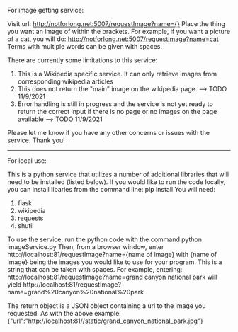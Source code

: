 For image getting service:

Visit url: 
  http://notforlong.net:5007/requestImage?name={}
Place the thing you want an image of within the brackets. For example, if you want a picture of a cat, you will do:
  http://notforlong.net:5007/requestImage?name=cat
Terms with multiple words can be given with spaces.

There are currently some limitations to this service:
  1. This is a Wikipedia specific service. It can only retrieve images from corresponding wikipedia articles
  2. This does not return the "main" image on the wikipedia page.
        --> TODO 11/9/2021
  4. Error handling is still in progress and the service is not yet ready to return the correct input if there is no page or no images on the page available
        --> TODO 11/9/2021

Please let me know if you have any other concerns or issues with the service. Thank you!



------------------------------------------------------------------------------------------------------------------------------------------------------------------------

For local use:

This is a python service that utilizes a number of additional libraries that will need to be installed (listed below). If you would like to run the code locally, you can 
install libaries from the command line:
  pip install <library>
You will need:
  1. flask
  2. wikipedia
  3. requests
  4. shutil
  
To use the service, run the python code with the command 
  python imageService.py
Then, from a browser window, enter
  http://localhost:81/requestImage?name={name of image}
with {name of image} being the images you would like to use for your program. This is a string that can be taken with spaces. For example, entering:
  http://localhost:81/requestImage?name=grand canyon national park
will yield
  http://localhost:81/requestImage?name=grand%20canyon%20national%20park

The return object is a JSON object containing a url to the image you requested. As with the above example:
  {"url":"http://localhost:81//static/grand_canyon_national_park.jpg"}
